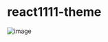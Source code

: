 # react1111-theme

![image](https://github.com/narisem/react1111-theme/assets/130625075/09155473-740a-4093-9661-78e5b462a20c)
